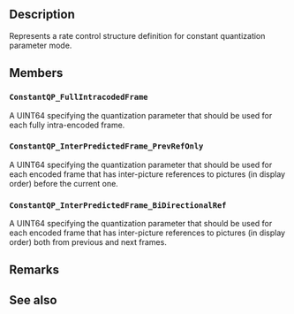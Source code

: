 ## Description

Represents a rate control structure definition for constant quantization parameter mode.

## Members

### `ConstantQP_FullIntracodedFrame`

A UINT64 specifying the quantization parameter that should be used for each fully intra-encoded frame.

### `ConstantQP_InterPredictedFrame_PrevRefOnly`

A UINT64 specifying the quantization parameter that should be used for each encoded frame that has inter-picture references to pictures (in display order) before the current one.

### `ConstantQP_InterPredictedFrame_BiDirectionalRef`

A UINT64 specifying the quantization parameter that should be used for each encoded frame that has inter-picture references to pictures (in display order) both from previous and next frames.

## Remarks

## See also